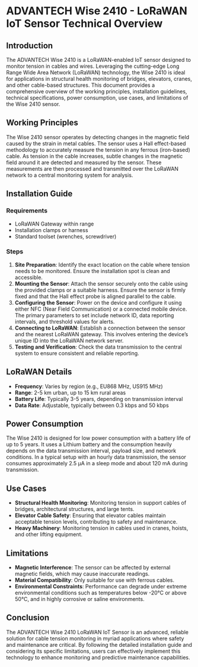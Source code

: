 # ADVANTECH Wise 2410 - LoRaWAN IoT Sensor Technical Overview

## Introduction
The ADVANTECH Wise 2410 is a LoRaWAN-enabled IoT sensor designed to monitor tension in cables and wires. Leveraging the cutting-edge Long Range Wide Area Network (LoRaWAN) technology, the Wise 2410 is ideal for applications in structural health monitoring of bridges, elevators, cranes, and other cable-based structures. This document provides a comprehensive overview of the working principles, installation guidelines, technical specifications, power consumption, use cases, and limitations of the Wise 2410 sensor.

## Working Principles
The Wise 2410 sensor operates by detecting changes in the magnetic field caused by the strain in metal cables. The sensor uses a Hall effect-based methodology to accurately measure the tension in any ferrous (iron-based) cable. As tension in the cable increases, subtle changes in the magnetic field around it are detected and measured by the sensor. These measurements are then processed and transmitted over the LoRaWAN network to a central monitoring system for analysis.

## Installation Guide
### Requirements
- LoRaWAN Gateway within range
- Installation clamps or harness
- Standard toolset (wrenches, screwdriver)

### Steps
1. **Site Preparation**: Identify the exact location on the cable where tension needs to be monitored. Ensure the installation spot is clean and accessible.
2. **Mounting the Sensor**: Attach the sensor securely onto the cable using the provided clamps or a suitable harness. Ensure the sensor is firmly fixed and that the Hall effect probe is aligned parallel to the cable.
3. **Configuring the Sensor**: Power on the device and configure it using either NFC (Near Field Communication) or a connected mobile device. The primary parameters to set include network ID, data reporting intervals, and threshold values for alerts.
4. **Connecting to LoRaWAN**: Establish a connection between the sensor and the nearest LoRaWAN gateway. This involves entering the device’s unique ID into the LoRaWAN network server.
5. **Testing and Verification**: Check the data transmission to the central system to ensure consistent and reliable reporting.

## LoRaWAN Details
- **Frequency**: Varies by region (e.g., EU868 MHz, US915 MHz)
- **Range**: 2-5 km urban, up to 15 km rural areas
- **Battery Life**: Typically 3-5 years, depending on transmission interval
- **Data Rate**: Adjustable, typically between 0.3 kbps and 50 kbps

## Power Consumption
The Wise 2410 is designed for low power consumption with a battery life of up to 5 years. It uses a Lithium battery and the consumption heavily depends on the data transmission interval, payload size, and network conditions. In a typical setup with an hourly data transmission, the sensor consumes approximately 2.5 µA in a sleep mode and about 120 mA during transmission.

## Use Cases
- **Structural Health Monitoring**: Monitoring tension in support cables of bridges, architectural structures, and large tents.
- **Elevator Cable Safety**: Ensuring that elevator cables maintain acceptable tension levels, contributing to safety and maintenance.
- **Heavy Machinery**: Monitoring tension in cables used in cranes, hoists, and other lifting equipment.

## Limitations
- **Magnetic Interference**: The sensor can be affected by external magnetic fields, which may cause inaccurate readings.
- **Material Compatibility**: Only suitable for use with ferrous cables.
- **Environmental Constraints**: Performance can degrade under extreme environmental conditions such as temperatures below -20°C or above 50°C, and in highly corrosive or saline environments.

## Conclusion
The ADVANTECH Wise 2410 LoRaWAN IoT Sensor is an advanced, reliable solution for cable tension monitoring in myriad applications where safety and maintenance are critical. By following the detailed installation guide and considering its specific limitations, users can effectively implement this technology to enhance monitoring and predictive maintenance capabilities.